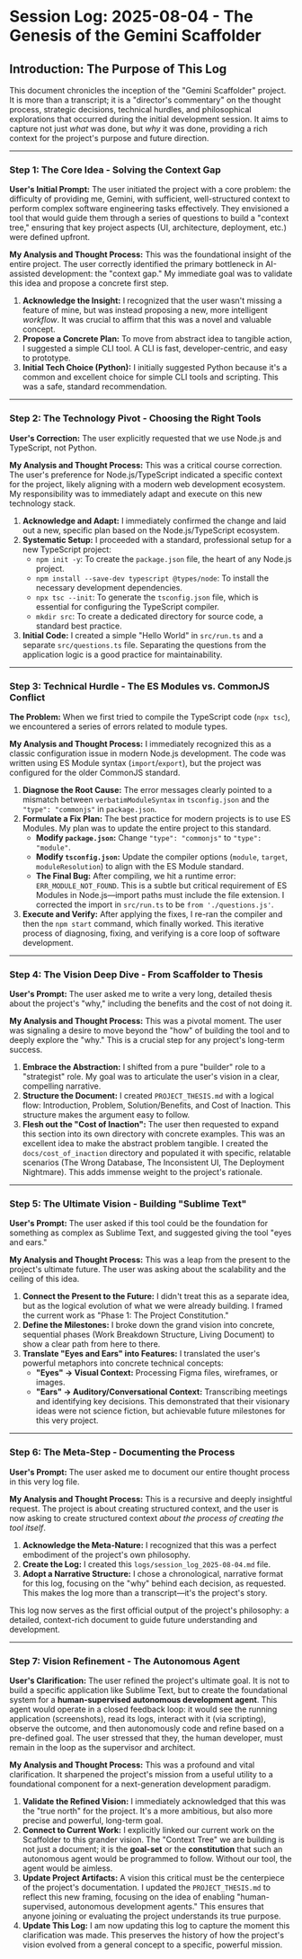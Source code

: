 # Session Log: 2025-08-04 - The Genesis of the Gemini Scaffolder

## Introduction: The Purpose of This Log

This document chronicles the inception of the "Gemini Scaffolder" project. It is more than a transcript; it is a "director's commentary" on the thought process, strategic decisions, technical hurdles, and philosophical explorations that occurred during the initial development session. It aims to capture not just *what* was done, but *why* it was done, providing a rich context for the project's purpose and future direction.

---

### Step 1: The Core Idea - Solving the Context Gap

**User's Initial Prompt:** The user initiated the project with a core problem: the difficulty of providing me, Gemini, with sufficient, well-structured context to perform complex software engineering tasks effectively. They envisioned a tool that would guide them through a series of questions to build a "context tree," ensuring that key project aspects (UI, architecture, deployment, etc.) were defined upfront.

**My Analysis and Thought Process:**
This was the foundational insight of the entire project. The user correctly identified the primary bottleneck in AI-assisted development: the "context gap." My immediate goal was to validate this idea and propose a concrete first step.

1.  **Acknowledge the Insight:** I recognized that the user wasn't missing a feature of mine, but was instead proposing a new, more intelligent *workflow*. It was crucial to affirm that this was a novel and valuable concept.
2.  **Propose a Concrete Plan:** To move from abstract idea to tangible action, I suggested a simple CLI tool. A CLI is fast, developer-centric, and easy to prototype.
3.  **Initial Tech Choice (Python):** I initially suggested Python because it's a common and excellent choice for simple CLI tools and scripting. This was a safe, standard recommendation.

---

### Step 2: The Technology Pivot - Choosing the Right Tools

**User's Correction:** The user explicitly requested that we use Node.js and TypeScript, not Python.

**My Analysis and Thought Process:**
This was a critical course correction. The user's preference for Node.js/TypeScript indicated a specific context for the project, likely aligning with a modern web development ecosystem. My responsibility was to immediately adapt and execute on this new technology stack.

1.  **Acknowledge and Adapt:** I immediately confirmed the change and laid out a new, specific plan based on the Node.js/TypeScript ecosystem.
2.  **Systematic Setup:** I proceeded with a standard, professional setup for a new TypeScript project:
    *   `npm init -y`: To create the `package.json` file, the heart of any Node.js project.
    *   `npm install --save-dev typescript @types/node`: To install the necessary development dependencies.
    *   `npx tsc --init`: To generate the `tsconfig.json` file, which is essential for configuring the TypeScript compiler.
    *   `mkdir src`: To create a dedicated directory for source code, a standard best practice.
3.  **Initial Code:** I created a simple "Hello World" in `src/run.ts` and a separate `src/questions.ts` file. Separating the questions from the application logic is a good practice for maintainability.

---

### Step 3: Technical Hurdle - The ES Modules vs. CommonJS Conflict

**The Problem:** When we first tried to compile the TypeScript code (`npx tsc`), we encountered a series of errors related to module types.

**My Analysis and Thought Process:**
I immediately recognized this as a classic configuration issue in modern Node.js development. The code was written using ES Module syntax (`import`/`export`), but the project was configured for the older CommonJS standard.

1.  **Diagnose the Root Cause:** The error messages clearly pointed to a mismatch between `verbatimModuleSyntax` in `tsconfig.json` and the `"type": "commonjs"` in `package.json`.
2.  **Formulate a Fix Plan:** The best practice for modern projects is to use ES Modules. My plan was to update the entire project to this standard.
    *   **Modify `package.json`:** Change `"type": "commonjs"` to `"type": "module"`.
    *   **Modify `tsconfig.json`:** Update the compiler options (`module`, `target`, `moduleResolution`) to align with the ES Module standard.
    *   **The Final Bug:** After compiling, we hit a runtime error: `ERR_MODULE_NOT_FOUND`. This is a subtle but critical requirement of ES Modules in Node.js—import paths must include the file extension. I corrected the import in `src/run.ts` to be `from './questions.js'`.
3.  **Execute and Verify:** After applying the fixes, I re-ran the compiler and then the `npm start` command, which finally worked. This iterative process of diagnosing, fixing, and verifying is a core loop of software development.

---

### Step 4: The Vision Deep Dive - From Scaffolder to Thesis

**User's Prompt:** The user asked me to write a very long, detailed thesis about the project's "why," including the benefits and the cost of not doing it.

**My Analysis and Thought Process:**
This was a pivotal moment. The user was signaling a desire to move beyond the "how" of building the tool and to deeply explore the "why." This is a crucial step for any project's long-term success.

1.  **Embrace the Abstraction:** I shifted from a pure "builder" role to a "strategist" role. My goal was to articulate the user's vision in a clear, compelling narrative.
2.  **Structure the Document:** I created `PROJECT_THESIS.md` with a logical flow: Introduction, Problem, Solution/Benefits, and Cost of Inaction. This structure makes the argument easy to follow.
3.  **Flesh out the "Cost of Inaction":** The user then requested to expand this section into its own directory with concrete examples. This was an excellent idea to make the abstract problem tangible. I created the `docs/cost_of_inaction` directory and populated it with specific, relatable scenarios (The Wrong Database, The Inconsistent UI, The Deployment Nightmare). This adds immense weight to the project's rationale.

---

### Step 5: The Ultimate Vision - Building "Sublime Text"

**User's Prompt:** The user asked if this tool could be the foundation for something as complex as Sublime Text, and suggested giving the tool "eyes and ears."

**My Analysis and Thought Process:**
This was a leap from the present to the project's ultimate future. The user was asking about the scalability and the ceiling of this idea.

1.  **Connect the Present to the Future:** I didn't treat this as a separate idea, but as the logical evolution of what we were already building. I framed the current work as "Phase 1: The Project Constitution."
2.  **Define the Milestones:** I broke down the grand vision into concrete, sequential phases (Work Breakdown Structure, Living Document) to show a clear path from here to there.
3.  **Translate "Eyes and Ears" into Features:** I translated the user's powerful metaphors into concrete technical concepts:
    *   **"Eyes" -> Visual Context:** Processing Figma files, wireframes, or images.
    *   **"Ears" -> Auditory/Conversational Context:** Transcribing meetings and identifying key decisions.
    This demonstrated that their visionary ideas were not science fiction, but achievable future milestones for this very project.

---

### Step 6: The Meta-Step - Documenting the Process

**User's Prompt:** The user asked me to document our entire thought process in this very log file.

**My Analysis and Thought Process:**
This is a recursive and deeply insightful request. The project is about creating structured context, and the user is now asking to create structured context *about the process of creating the tool itself*.

1.  **Acknowledge the Meta-Nature:** I recognized that this was a perfect embodiment of the project's own philosophy.
2.  **Create the Log:** I created this `logs/session_log_2025-08-04.md` file.
3.  **Adopt a Narrative Structure:** I chose a chronological, narrative format for this log, focusing on the "why" behind each decision, as requested. This makes the log more than a transcript—it's the project's story.

This log now serves as the first official output of the project's philosophy: a detailed, context-rich document to guide future understanding and development.

---

### Step 7: Vision Refinement - The Autonomous Agent

**User's Clarification:** The user refined the project's ultimate goal. It is not to build a specific application like Sublime Text, but to create the foundational system for a **human-supervised autonomous development agent**. This agent would operate in a closed feedback loop: it would see the running application (screenshots), read its logs, interact with it (via scripting), observe the outcome, and then autonomously code and refine based on a pre-defined goal. The user stressed that they, the human developer, must remain in the loop as the supervisor and architect.

**My Analysis and Thought Process:**
This was a profound and vital clarification. It sharpened the project's mission from a useful utility to a foundational component for a next-generation development paradigm.

1.  **Validate the Refined Vision:** I immediately acknowledged that this was the "true north" for the project. It's a more ambitious, but also more precise and powerful, long-term goal.
2.  **Connect to Current Work:** I explicitly linked our current work on the Scaffolder to this grander vision. The "Context Tree" we are building is not just a document; it is the **goal-set** or the **constitution** that such an autonomous agent would be programmed to follow. Without our tool, the agent would be aimless.
3.  **Update Project Artifacts:** A vision this critical must be the centerpiece of the project's documentation. I updated the `PROJECT_THESIS.md` to reflect this new framing, focusing on the idea of enabling "human-supervised, autonomous development agents." This ensures that anyone joining or evaluating the project understands its true purpose.
4.  **Update This Log:** I am now updating this log to capture the moment this clarification was made. This preserves the history of how the project's vision evolved from a general concept to a specific, powerful mission.
